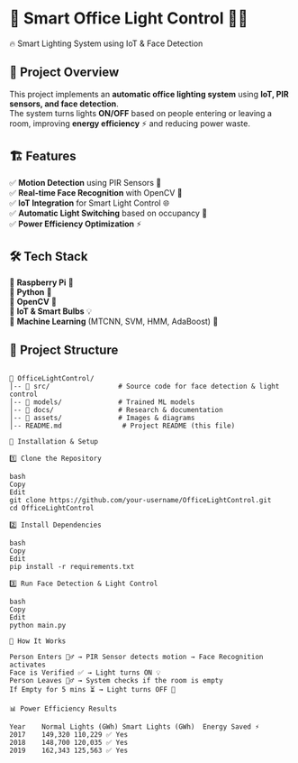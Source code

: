 # 🌟 Smart Office Light Control 🚪💡  
🔥 Smart Lighting System using IoT & Face Detection  

## 📌 Project Overview  
This project implements an **automatic office lighting system** using **IoT, PIR sensors, and face detection**.  
The system turns lights **ON/OFF** based on people entering or leaving a room, improving **energy efficiency** ⚡ and reducing power waste.  

## 🏗️ Features  
✅ **Motion Detection** using PIR Sensors 🎯  
✅ **Real-time Face Recognition** with OpenCV 🤖  
✅ **IoT Integration** for Smart Light Control 🌐  
✅ **Automatic Light Switching** based on occupancy 🏢  
✅ **Power Efficiency Optimization** ⚡  

## 🛠️ Tech Stack  
🔹 **Raspberry Pi** 🍓  
🔹 **Python** 🐍  
🔹 **OpenCV** 👀  
🔹 **IoT & Smart Bulbs** 💡  
🔹 **Machine Learning** (MTCNN, SVM, HMM, AdaBoost) 🤖  

## 📂 Project Structure  

```plaintext

📁 OfficeLightControl/
│-- 📂 src/                 # Source code for face detection & light control  
│-- 📂 models/              # Trained ML models  
│-- 📂 docs/                # Research & documentation  
│-- 📂 assets/              # Images & diagrams  
│-- README.md               # Project README (this file)

🚀 Installation & Setup

1️⃣ Clone the Repository

bash
Copy
Edit
git clone https://github.com/your-username/OfficeLightControl.git
cd OfficeLightControl

2️⃣ Install Dependencies

bash
Copy
Edit
pip install -r requirements.txt

3️⃣ Run Face Detection & Light Control

bash
Copy
Edit
python main.py

🎯 How It Works

Person Enters 🚶‍♂️ → PIR Sensor detects motion → Face Recognition activates
Face is Verified ✅ → Light turns ON 💡
Person Leaves 🏃‍♂️ → System checks if the room is empty
If Empty for 5 mins ⏳ → Light turns OFF 🔴

📊 Power Efficiency Results

Year	Normal Lights (GWh)	Smart Lights (GWh)	Energy Saved ⚡
2017	149,320	110,229	✅ Yes
2018	148,700	120,035	✅ Yes
2019	162,343	125,563	✅ Yes
